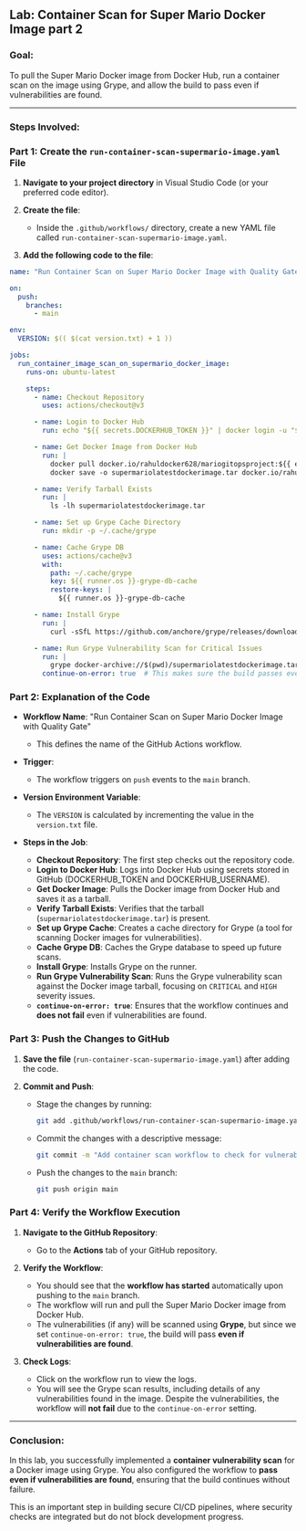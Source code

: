 

## **Lab: Container Scan for Super Mario Docker Image part 2**

### **Goal:**
To pull the Super Mario Docker image from Docker Hub, run a container scan on the image using Grype, and allow the build to pass even if vulnerabilities are found.

---

### **Steps Involved:**

### **Part 1: Create the `run-container-scan-supermario-image.yaml` File**
1. **Navigate to your project directory** in Visual Studio Code (or your preferred code editor).

2. **Create the file**:
   - Inside the `.github/workflows/` directory, create a new YAML file called `run-container-scan-supermario-image.yaml`.

3. **Add the following code to the file**:

```yaml
name: "Run Container Scan on Super Mario Docker Image with Quality Gate"

on:
  push:
    branches:
      - main

env:
  VERSION: $(( $(cat version.txt) + 1 ))

jobs:
  run_container_image_scan_on_supermario_docker_image:
    runs-on: ubuntu-latest

    steps:
      - name: Checkout Repository
        uses: actions/checkout@v3

      - name: Login to Docker Hub
        run: echo "${{ secrets.DOCKERHUB_TOKEN }}" | docker login -u "${{ secrets.DOCKERHUB_USERNAME }}" --password-stdin

      - name: Get Docker Image from Docker Hub
        run: |
          docker pull docker.io/rahuldocker628/mariogitopsproject:${{ env.VERSION }}
          docker save -o supermariolatestdockerimage.tar docker.io/rahuldocker628/mariogitopsproject:${{ env.VERSION }}

      - name: Verify Tarball Exists
        run: |
          ls -lh supermariolatestdockerimage.tar

      - name: Set up Grype Cache Directory
        run: mkdir -p ~/.cache/grype

      - name: Cache Grype DB
        uses: actions/cache@v3
        with:
          path: ~/.cache/grype
          key: ${{ runner.os }}-grype-db-cache
          restore-keys: |
            ${{ runner.os }}-grype-db-cache

      - name: Install Grype
        run: |
          curl -sSfL https://github.com/anchore/grype/releases/download/v0.68.0/grype_0.68.0_linux_amd64.tar.gz | tar -xz -C /usr/local/bin

      - name: Run Grype Vulnerability Scan for Critical Issues
        run: |
          grype docker-archive://$(pwd)/supermariolatestdockerimage.tar --severity CRITICAL,HIGH
        continue-on-error: true  # This makes sure the build passes even with vulnerabilities
```

### **Part 2: Explanation of the Code**

- **Workflow Name**: "Run Container Scan on Super Mario Docker Image with Quality Gate"
  - This defines the name of the GitHub Actions workflow.

- **Trigger**: 
  - The workflow triggers on `push` events to the `main` branch.

- **Version Environment Variable**: 
  - The `VERSION` is calculated by incrementing the value in the `version.txt` file.

- **Steps in the Job**:
  - **Checkout Repository**: The first step checks out the repository code.
  - **Login to Docker Hub**: Logs into Docker Hub using secrets stored in GitHub (DOCKERHUB_TOKEN and DOCKERHUB_USERNAME).
  - **Get Docker Image**: Pulls the Docker image from Docker Hub and saves it as a tarball.
  - **Verify Tarball Exists**: Verifies that the tarball (`supermariolatestdockerimage.tar`) is present.
  - **Set up Grype Cache**: Creates a cache directory for Grype (a tool for scanning Docker images for vulnerabilities).
  - **Cache Grype DB**: Caches the Grype database to speed up future scans.
  - **Install Grype**: Installs Grype on the runner.
  - **Run Grype Vulnerability Scan**: Runs the Grype vulnerability scan against the Docker image tarball, focusing on `CRITICAL` and `HIGH` severity issues.
  - **`continue-on-error: true`**: Ensures that the workflow continues and **does not fail** even if vulnerabilities are found.

### **Part 3: Push the Changes to GitHub**

1. **Save the file** (`run-container-scan-supermario-image.yaml`) after adding the code.
   
2. **Commit and Push**:
   - Stage the changes by running:
   
     ```bash
     git add .github/workflows/run-container-scan-supermario-image.yaml
     ```

   - Commit the changes with a descriptive message:

     ```bash
     git commit -m "Add container scan workflow to check for vulnerabilities in Super Mario Docker image"
     ```

   - Push the changes to the `main` branch:

     ```bash
     git push origin main
     ```

### **Part 4: Verify the Workflow Execution**

1. **Navigate to the GitHub Repository**:
   - Go to the **Actions** tab of your GitHub repository.

2. **Verify the Workflow**:
   - You should see that the **workflow has started** automatically upon pushing to the `main` branch.
   - The workflow will run and pull the Super Mario Docker image from Docker Hub.
   - The vulnerabilities (if any) will be scanned using **Grype**, but since we set `continue-on-error: true`, the build will pass **even if vulnerabilities are found**.

3. **Check Logs**:
   - Click on the workflow run to view the logs.
   - You will see the Grype scan results, including details of any vulnerabilities found in the image. Despite the vulnerabilities, the workflow will **not fail** due to the `continue-on-error` setting.

---

### **Conclusion:**

In this lab, you successfully implemented a **container vulnerability scan** for a Docker image using Grype. You also configured the workflow to **pass even if vulnerabilities are found**, ensuring that the build continues without failure.

This is an important step in building secure CI/CD pipelines, where security checks are integrated but do not block development progress.
